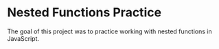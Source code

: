 # Nested Functions Practice

The goal of this project was to practice working with nested functions in JavaScript. 
